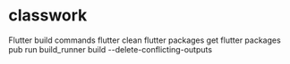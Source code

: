 # classwork



Flutter build commands
flutter clean
flutter packages get
flutter packages pub run build_runner build --delete-conflicting-outputs